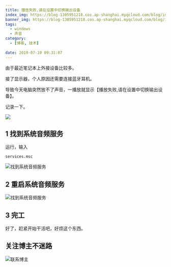 ```yaml
---
title: 播放失败,请在设置中切换输出设备
index_img: https://blog-1305951218.cos.ap-shanghai.myqcloud.com/blog/image/articleBg/1(37).jpg
banner_img: https://blog-1305951218.cos.ap-shanghai.myqcloud.com/blog/image/articleBg/1(37).jpg
tags:
  - windows
  - 声音
category:
  - [博客, 技术] 
 
date: 2019-07-10 09:31:07
---
```


由于最近笔记本上外接设备比较多。

接了显示器，个人原因还需要连接蓝牙耳机。

导致今天电脑突然放不了声音，一播放就显示【播放失败,请在设置中切换输出设备】。

记录一下。

<!-- more -->

![](https://blog-1305951218.cos.ap-shanghai.myqcloud.com/blog/image/icon/touBuYinDaoGuanZhu.gif)
## 1 找到系统音频服务

运行，输入

```
services.msc
```

![找到系统音频服务](https://blog-1305951218.cos.ap-shanghai.myqcloud.com/blog/image/articleContent/播放失败,请在设置中切换输出设备/win10_voice_1.png)

## 2 重启系统音频服务

![找到系统音频服务](https://blog-1305951218.cos.ap-shanghai.myqcloud.com/blog/image/articleContent/播放失败,请在设置中切换输出设备/win10_voice_2.png)

## 3 完工

好了，赶紧开始干活吧，好烦这个东西。


## 关注博主不迷路
![联系博主](https://blog-1305951218.cos.ap-shanghai.myqcloud.com/blog/image/icon/wechatFindMeNew.png)